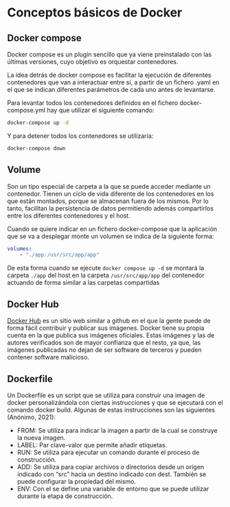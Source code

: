 # Conceptos básicos de Docker

## Docker compose

Docker compose es un plugin sencillo que ya viene preinstalado con las últimas versiones, cuyo objetivo es orquestar contenedores.

La idea detrás de docker compose es facilitar la ejecución de diferentes contenedores que van a interactuar entre sí, a partir de un fichero .yaml en el que se indican diferentes parámetros de cada uno antes de levantarse.

Para levantar todos los contenedores definidos en el fichero docker-compose.yml hay que utilizar el siguiente comando:

```bash
docker-compose up -d
```

Y para detener todos los contenedores se utilizaría:

```bash
docker-compose down
```

## Volume

Son un tipo especial de carpeta a la que se puede acceder mediante un contenedor. Tienen un ciclo de vida diferente de los contenedores en los que están montados, porque se almacenan fuera de los mismos. Por lo tanto, facilitan la persistencia de datos permitiendo además compartirlos entre los diferentes contenedores y el host.

Cuando se quiere indicar en un fichero docker-compose que la aplicación que se va a desplegar monte un volumen se indica de la siguiente forma:

```yaml
volumes:
    - "./app:/usr/src/app/app"
```
De esta forma cuando se ejecute `docker compose up -d` se montará la carpeta `./app` del host en la carpeta `/usr/src/app/app` del contenedor actuando de forma similar a las carpetas compartidas

## Docker Hub

[Docker Hub](https://hub.docker.com/) es un sitio web similar a github en el que la gente puede de forma fácil contribuir y publicar sus imágenes. Docker tiene su propia cuenta en la que publica sus imágenes oficiales. Estas imágenes y las de autores verificados son de mayor confianza que el resto, ya que, las imágenes publicadas no dejan de ser software de terceros y pueden contener software malicioso.

## Dockerfile

Un Dockerfile es un script que se utiliza para construir una imagen de docker personalizándola con ciertas instrucciones y que se ejecutará con el comando docker build. Algunas de estas instrucciones son las siguientes (Anónimo, 2021):

* FROM: Se utiliza para indicar la imagen a partir de la cual se construye la nueva imagen.
* LABEL: Par clave-valor que permite añadir etiquetas.
* RUN: Se utiliza para ejecutar un comando durante el proceso de construcción.
* ADD: Se utiliza para copiar archivos o directorios desde un origen indicado con “src” hacia un destino indicado con dest. También se puede configurar la propiedad del mismo.
* ENV: Con el se define una variable de entorno que se puede utilizar durante la etapa de construcción.
